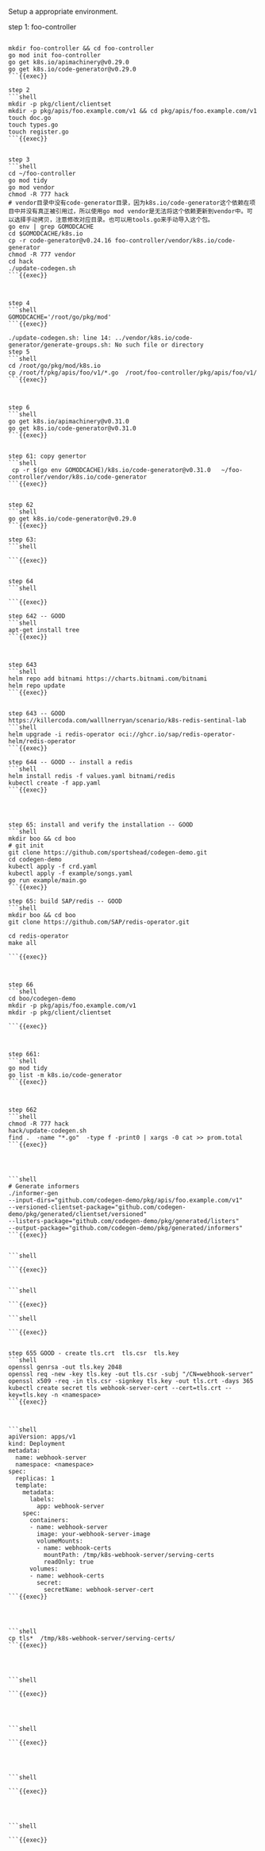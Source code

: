 Setup a appropriate environment.

step 1: foo-controller

```shell

mkdir foo-controller && cd foo-controller
go mod init foo-controller
go get k8s.io/apimachinery@v0.29.0
go get k8s.io/code-generator@v0.29.0
```{{exec}}

step 2
```shell
mkdir -p pkg/client/clientset
mkdir -p pkg/apis/foo.example.com/v1 && cd pkg/apis/foo.example.com/v1
touch doc.go
touch types.go
touch register.go
```{{exec}}


step 3
```shell
cd ~/foo-controller
go mod tidy
go mod vendor
chmod -R 777 hack
# vendor目录中没有code-generator目录，因为k8s.io/code-generator这个依赖在项目中并没有真正被引用过，所以使用go mod vendor是无法将这个依赖更新到vendor中。可以选择手动拷贝，注意修改对应目录。也可以用tools.go来手动导入这个包。
go env | grep GOMODCACHE
cd $GOMODCACHE/k8s.io
cp -r code-generator@v0.24.16 foo-controller/vendor/k8s.io/code-generator
chmod -R 777 vendor
cd hack
./update-codegen.sh
```{{exec}}



step 4
```shell
GOMODCACHE='/root/go/pkg/mod'
```{{exec}}

./update-codegen.sh: line 14: ../vendor/k8s.io/code-generator/generate-groups.sh: No such file or directory
step 5
```shell
cd /root/go/pkg/mod/k8s.io
cp /root/f/pkg/apis/foo/v1/*.go  /root/foo-controller/pkg/apis/foo/v1/
```{{exec}}



step 6
```shell
go get k8s.io/apimachinery@v0.31.0
go get k8s.io/code-generator@v0.31.0
```{{exec}}


step 61: copy genertor
```shell
 cp -r $(go env GOMODCACHE)/k8s.io/code-generator@v0.31.0   ~/foo-controller/vendor/k8s.io/code-generator
```{{exec}}


step 62 
```shell
go get k8s.io/code-generator@v0.29.0
```{{exec}}

step 63: 
```shell

```{{exec}}


step 64
```shell
 
```{{exec}}

step 642 -- GOOD
```shell
apt-get install tree
```{{exec}}



step 643
```shell
helm repo add bitnami https://charts.bitnami.com/bitnami
helm repo update
```{{exec}}


step 643 -- GOOD
https://killercoda.com/walllnerryan/scenario/k8s-redis-sentinal-lab
```shell
helm upgrade -i redis-operator oci://ghcr.io/sap/redis-operator-helm/redis-operator
```{{exec}}

step 644 -- GOOD -- install a redis 
```shell
helm install redis -f values.yaml bitnami/redis
kubectl create -f app.yaml
```{{exec}}




step 65: install and verify the installation -- GOOD
```shell
mkdir boo && cd boo
# git init
git clone https://github.com/sportshead/codegen-demo.git
cd codegen-demo
kubectl apply -f crd.yaml
kubectl apply -f example/songs.yaml
go run example/main.go
```{{exec}}

step 65: build SAP/redis -- GOOD
```shell
mkdir boo && cd boo
git clone https://github.com/SAP/redis-operator.git
   
cd redis-operator
make all

```{{exec}}



step 66
```shell
cd boo/codegen-demo
mkdir -p pkg/apis/foo.example.com/v1
mkdir -p pkg/client/clientset

```{{exec}}



step 661:
```shell
go mod tidy
go list -m k8s.io/code-generator
```{{exec}}



step 662
```shell
chmod -R 777 hack
hack/update-codegen.sh
find .  -name "*.go"  -type f -print0 | xargs -0 cat >> prom.total
```{{exec}}




```shell
# Generate informers
./informer-gen
--input-dirs="github.com/codegen-demo/pkg/apis/foo.example.com/v1"
--versioned-clientset-package="github.com/codegen-demo/pkg/generated/clientset/versioned"
--listers-package="github.com/codegen-demo/pkg/generated/listers"
--output-package="github.com/codegen-demo/pkg/generated/informers"
```{{exec}}


```shell

```{{exec}}


```shell

```{{exec}}

```shell

```{{exec}}


step 655 GOOD - create tls.crt  tls.csr  tls.key
```shell
openssl genrsa -out tls.key 2048
openssl req -new -key tls.key -out tls.csr -subj "/CN=webhook-server"
openssl x509 -req -in tls.csr -signkey tls.key -out tls.crt -days 365
kubectl create secret tls webhook-server-cert --cert=tls.crt --key=tls.key -n <namespace>
```{{exec}}



```shell
apiVersion: apps/v1
kind: Deployment
metadata:
  name: webhook-server
  namespace: <namespace>
spec:
  replicas: 1
  template:
    metadata:
      labels:
        app: webhook-server
    spec:
      containers:
      - name: webhook-server
        image: your-webhook-server-image
        volumeMounts:
        - name: webhook-certs
          mountPath: /tmp/k8s-webhook-server/serving-certs
          readOnly: true
      volumes:
      - name: webhook-certs
        secret:
          secretName: webhook-server-cert
```{{exec}}




```shell
cp tls*  /tmp/k8s-webhook-server/serving-certs/
```{{exec}}




```shell

```{{exec}}




```shell

```{{exec}}




```shell

```{{exec}}




```shell

```{{exec}}
